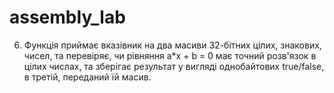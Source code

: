 # assembly_lab
6) Функція приймає вказівник на два масиви 32-бітних цілих, знакових, чисел, та перевіряє, чи  рівняння a*x + b = 0 має точний розв'язок в цілих числах, та зберігає результат у вигляді однобайтових true/false, в третій, переданий їй масив.
